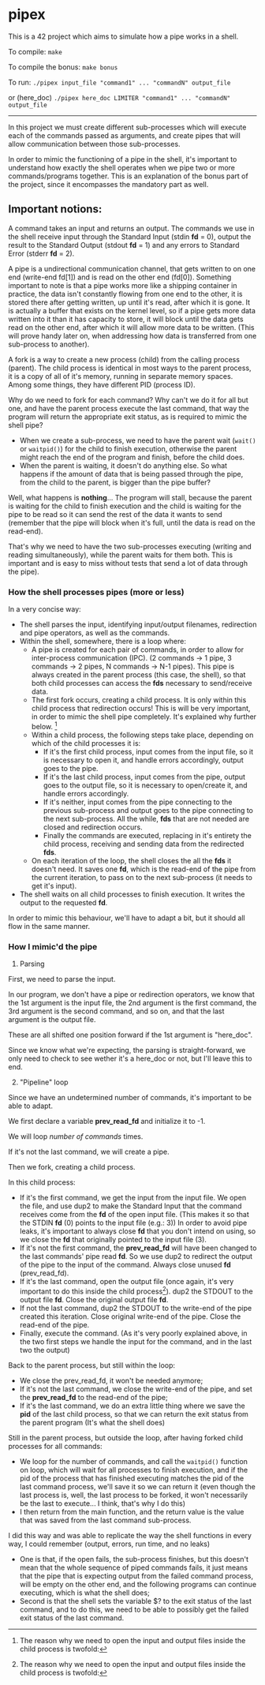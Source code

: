 # pipex
This is a 42 project which aims to simulate how a pipe works in a shell.

To compile:
`make`

To compile the bonus:
`make bonus`

To run:
`./pipex input_file "command1" ... "commandN" output_file`

or (here_doc)
`./pipex here_doc LIMITER "command1" ... "commandN" output_file`
___

In this project we must create different sub-processes which will execute each of the commands passed as arguments, and create pipes that will allow communication between those sub-processes.

In order to mimic the functioning of a pipe in the shell, it's important to understand how exactly the shell operates when we pipe two or more commands/programs together.
This is an explanation of the bonus part of the project, since it encompasses the mandatory part as well.

## Important notions:
A command takes an input and returns an output. The commands we use in the shell receive input through the Standard Input (stdin **fd** = 0), output the result to the Standard Output (stdout **fd** = 1) and any errors to Standard Error (stderr **fd** = 2).

A pipe is a undirectional communication channel, that gets written to on one end (write-end fd[1]) and is read on the other end (fd[0]). Something important to note is that a pipe works more like a shipping container in practice, the data isn't constantly flowing from one end to the other, it is stored there after getting written, up until it's read, after which it is gone. It is actually a buffer that exists on the kernel level, so if a pipe gets more data written into it than it has capacity to store, it will block until the data gets read on the other end, after which it will allow more data to be written. (This will prove handy later on, when addressing how data is transferred from one sub-process to another).

A fork is a way to create a new process (child) from the calling process (parent). The child process is identical in most ways to the parent process, it is a copy of all of it's memory, running in separate memory spaces. Among some things, they have different PID (process ID).

Why do we need to fork for each command? Why can't we do it for all but one, and have the parent process execute the last command, that way the program will return the appropriate exit status, as is required to mimic the shell pipe?
- When we create a sub-process, we need to have the parent wait (`wait()` or `waitpid()`) for the child to finish execution, otherwise the parent might reach the end of the program and finish, before the child does.
- When the parent is waiting, it doesn't do anything else. So what happens if the amount of data that is being passed through the pipe, from the child to the parent, is bigger than the pipe buffer?

Well, what happens is **nothing**... The program will stall, because the parent is waiting for the child to finish execution and the child is waiting for the pipe to be read so it can send the rest of the data it wants to send (remember that the pipe will block when it's full, until the data is read on the read-end).

That's why we need to have the two sub-processes executing (writing and reading simultaneously), while the parent waits for them both. This is important and is easy to miss without tests that send a lot of data through the pipe).

### How the shell processes pipes (more or less)
In a very concise way:
- The shell parses the input, identifying input/output filenames, redirection and pipe operators, as well as the commands.
- Within the shell, somewhere, there is a loop where:
  - A pipe is created for each pair of commands, in order to allow for inter-process communication (IPC). (2 commands -> 1 pipe, 3 commands -> 2 pipes, N commands -> N-1 pipes). This pipe is always created in the parent process (this case, the shell), so that both child processes can access the **fds** necessary to send/receive data.
  - The first fork occurs, creating a child process. It is only within this child process that redirection occurs! This is will be very important, in order to mimic the shell pipe completely. It's explained why further below. [^1]
  - Within a child process, the following steps take place, depending on which of the child processes it is:
    - If it's the first child process, input comes from the input file, so it is necessary to open it, and handle errors accordingly, output goes to the pipe.
    - If it's the last child process, input comes from the pipe, output goes to the output file, so it is necessary to open/create it, and handle errors accordingly.
    - If it's neither, input comes from the pipe connecting to the previous sub-process and output goes to the pipe connecting to the next sub-process.
All the while, **fds** that are not needed are closed and redirection occurs.
    - Finally the commands are executed, replacing in it's entirety the child process, receiving and sending data from the redirected **fds**.
  - On each iteration of the loop, the shell closes the all the **fds** it doesn't need. It saves one **fd**, which is the read-end of the pipe from the current iteration, to pass on to the next sub-process (it needs to get it's input).
- The shell waits on all child processes to finish execution. It writes the output to the requested **fd**.

In order to mimic this behaviour, we'll have to adapt a bit, but it should all flow in the same manner.

### How I mimic'd the pipe
1. Parsing

First, we need to parse the input.

In our program, we don't have a pipe or redirection operators, we know that the 1st argument is the input file, the 2nd argument is the first command, the 3rd argument is the second command, and so on, and that the last argument is the output file.

These are all shifted one position forward if the 1st argument is "here_doc".

Since we know what we're expecting, the parsing is straight-forward, we only need to check to see wether it's a here_doc or not, but I'll leave this to end.

2. "Pipeline" loop

Since we have an undetermined number of commands, it's important to be able to adapt.

We first declare a variable **prev_read_fd** and initialize it to -1.

We will loop *number of commands* times.

If it's not the last command, we will create a pipe.

Then we fork, creating a child process.

In this child process:
- If it's the first command, we get the input from the input file. We open the file, and use dup2 to make the Standard Input that the command receives come from the **fd** of the open input file. (This makes it so that the STDIN **fd** (0) points to the input file (e.g.: 3)) In order to avoid pipe leaks, it's important to always close **fd** that you don't intend on using, so we close the **fd** that originally pointed to the input file (3).
- If it's not the first command, the **prev_read_fd** will have been changed to the last commands' pipe read **fd**. So we use dup2 to redirect the output of the pipe to the input of the command. Always close unused **fd** (prev_read_fd). 
- If it's the last command, open the output file (once again, it's very important to do this inside the child process[^1]). dup2 the STDOUT to the output file **fd**. Close the original output file **fd**.
- If not the last command, dup2 the STDOUT to the write-end of the pipe created this iteration. Close original write-end of the pipe. Close the read-end of the pipe.
- Finally, execute the command.
(As it's very poorly explained above, in the two first steps we handle the input for the command, and in the last two the output)

Back to the parent process, but still within the loop:
- We close the prev_read_fd, it won't be needed anymore;
- If it's not the last command, we close the write-end of the pipe, and set the **prev_read_fd** to the read-end of the pipe;
- If it's the last command, we do an extra little thing where we save the **pid** of the last child process, so that we can return the exit status from the parent program (It's what the shell does)

Still in the parent process, but outside the loop, after having forked child processes for all commands:
- We loop for the number of commands, and call the `waitpid()` function on loop, which will wait for all processes to finish execution, and if the pid of the process that has finished executing matches the pid of the last command process, we'll save it so we can return it (even though the last process is, well, the last process to be forked, it won't necessarily be the last to execute... I think, that's why I do this)
- I then return from the main function, and the return value is the value that was saved from the last command sub-process.

I did this way and was able to replicate the way the shell functions in every way, I could remember (output, errors, run time, and no leaks)

[^1]: The reason why we need to open the input and output files inside the child process is twofold:
- One is that, if the open fails, the sub-process finishes, but this doesn't mean that the whole sequence of piped commands fails, it just means that the pipe that is expecting output from the failed command process, will be empty on the other end, and the following programs can continue executing, which is what the shell does;
- Second is that the shell sets the variable $? to the exit status of the last command, and to do this, we need to be able to possibly get the failed exit status of the last command.
